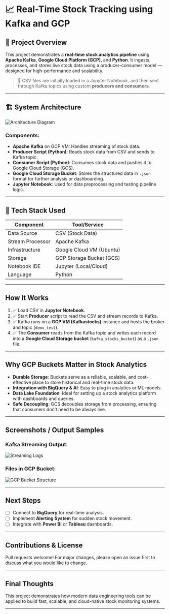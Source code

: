 # 📈 Real-Time Stock Tracking using Kafka and GCP

## 🚀 Project Overview

This project demonstrates a **real-time stock analytics pipeline** using **Apache Kafka**, **Google Cloud Platform (GCP)**, and **Python**. It ingests, processes, and stores live stock data using a producer-consumer model — designed for high-performance and scalability.

> 📍 CSV files are initially loaded in a Jupyter Notebook, and then sent through Kafka topics using custom **producers and consumers**.

---

## 🏗️ System Architecture

![Architecture Diagram](path_to_your_architecture_image.png)
<!-- Replace with your architecture image file or GDrive link -->

### Components:
- **Apache Kafka** on GCP VM: Handles streaming of stock data.
- **Producer Script (Python)**: Reads stock data from CSV and sends to Kafka topic.
- **Consumer Script (Python)**: Consumes stock data and pushes it to Google Cloud Storage (GCS).
- **Google Cloud Storage Bucket**: Stores the structured data in `.json` format for further analysis or dashboarding.
- **Jupyter Notebook**: Used for data preprocessing and testing pipeline logic.

---

## 🔧 Tech Stack Used

| Component         | Tool/Service                    |
|------------------|---------------------------------|
| Data Source       | CSV (Stock Data)               |
| Stream Processor  | Apache Kafka                   |
| Infrastructure    | Google Cloud VM (Ubuntu)       |
| Storage           | GCP Storage Bucket (GCS)       |
| Notebook IDE      | Jupyter (Local/Cloud)          |
| Language          | Python                         |

---

##  How It Works

1. ✅ Load CSV in **Jupyter Notebook**.
2. ✅ Start **Producer** script to read the CSV and stream records to Kafka.
3. ✅ Kafka runs on a **GCP VM (Kafkastocks)** instance and hosts the broker and topic (`demo_test`).
4. ✅ The **Consumer** reads from the Kafka topic and writes each record into a **Google Cloud Storage bucket** (`kafka_stocks_bucket`) as a `.json` file.

---

## Why GCP Buckets Matter in Stock Analytics

- **Durable Storage**: Buckets serve as a reliable, scalable, and cost-effective place to store historical and real-time stock data.
- **Integration with BigQuery & AI**: Easy to plug in analytics or ML models.
- **Data Lake Foundation**: Ideal for setting up a stock analytics platform with dashboards and queries.
- **Safe Decoupling**: GCS decouples storage from processing, ensuring that consumers don’t need to be always live.

---

##  Screenshots / Output Samples

###  Kafka Streaming Output:
![Streaming Logs](path_to_streaming_screenshot.png)

###  Files in GCP Bucket:
![GCP Bucket Structure](path_to_gcp_bucket_screenshot.png)

---

##  Next Steps

- [ ] Connect to **BigQuery** for real-time analysis.
- [ ] Implement **Alerting System** for sudden stock movement.
- [ ] Integrate with **Power BI** or **Tableau** dashboards.

---

##  Contributions & License

Pull requests welcome! For major changes, please open an issue first to discuss what you would like to change.

---

##  Final Thoughts

This project demonstrates how modern data engineering tools can be applied to build fast, scalable, and cloud-native stock monitoring systems.

---


